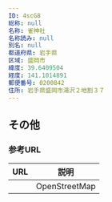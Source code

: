 ```yaml
---
ID: 4scG8
総称: null
名称: 雀神社
名称読み: null
別名: null
都道府県: 岩手県
区域: 盛岡市
緯度: 39.6409504
経度: 141.1014891
郵便番号: 0200842
住所: 岩手県盛岡市湯沢２地割３７
---
```


## その他

### 参考URL

| URL | 説明          |
| --- | ------------- |
|     | OpenStreetMap |
